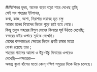 ###শহর
হৃদয়, অনেক বড়ো বড়ো শহর দেখেছ তুমি;  
সেই সব শহরের ইটপাথর,  
কথা, কাজ, আশা, নিরাশার ভয়াবহ হৃত চক্ষু  
আমার মনের বিস্বাদের ভিতর পুড়ে ছাই হয়ে গেছে।  
কিন্তু তবুও শহরের বিপুল মেঘের কিনারে সূর্য উঠতে দেখেছি;  
বন্দরের নদীর ওপারে সূর্যকে দেখেছি।  
মেঘের কমলারঙের ক্ষেতের ভিতর প্রণয়ী চাষার মতো  
বোঝা রয়েছে তার ;  
শহরের গ্যাসের আলো ও উঁচু-উঁচু মিনারের ওপরেও  
দেখেছি—নক্ষত্রেরা—  
অজস্র বুনো হাঁসের মতো কোন্‌ দক্ষিণ সমুদ্রের দিকে উড়ে চলেছে।  
 
